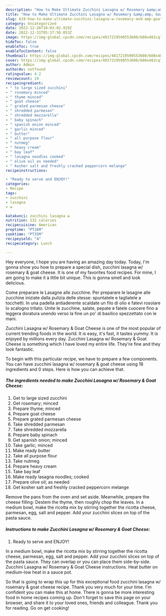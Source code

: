 ```yaml
---
description: "How to Make Ultimate Zucchini Lasagna w/ Rosemary &amp;amp; Goat Cheese"
title: "How to Make Ultimate Zucchini Lasagna w/ Rosemary &amp;amp; Goat Cheese"
slug: 619-how-to-make-ultimate-zucchini-lasagna-w-rosemary-and-amp-goat-cheese
category: Uncategorized
date: 2022-12-26T10:03:02.929Z
date: 2022-12-31T05:37:50.053Z
image: https://img-global.cpcdn.com/recipes/4817219590553600/680x482cq70/zucchini-lasagna-w-rosemary-goat-cheese-recipe-main-photo.jpg
hideToc: false
enableToc: true
enableTocContent: false
thumbnail: https://img-global.cpcdn.com/recipes/4817219590553600/680x482cq70/zucchini-lasagna-w-rosemary-goat-cheese-recipe-main-photo.jpg
cover: https://img-global.cpcdn.com/recipes/4817219590553600/680x482cq70/zucchini-lasagna-w-rosemary-goat-cheese-recipe-main-photo.jpg
author: Admin
authorAv: notfound
ratingvalue: 4.2
reviewcount: 19
recipeingredient:
- " to large sized zucchini"
- " rosemary minced"
- " thyme minced"
- " goat cheese"
- " grated parmesan cheese"
- " shredded parmesan"
- " shredded mozzarella"
- " baby spinach"
- " spanish onion minced"
- " garlic minced"
- " butter"
- " all purpose flour"
- " nutmeg"
- " heavy cream"
- " bay leaf"
- " lasagna noodles cooked"
- " olive oil as needed"
- " kosher salt and freshly cracked peppercorn melange"
recipeinstructions:

- "Ready to serve and ENJOY!"
categories:
- Recipe
tags:
- zucchini
- lasagna
- w

katakunci: zucchini lasagna w 
nutrition: 132 calories
recipecuisine: American
preptime: "PT16M"
cooktime: "PT35M"
recipeyield: "4"
recipecategory: Lunch

---
```



Hey everyone, I hope you are having an amazing day today. Today, I'm gonna show you how to prepare a special dish, zucchini lasagna w/ rosemary &amp; goat cheese. It is one of my favorites food recipes. For mine, I am going to make it a little bit unique. This is gonna smell and look delicious.

Come preparare le Lasagne alle zucchine. Per preparare le lasagne alle zucchine iniziate dalla pulizia delle stesse: spuntatele e tagliatele a tocchetti. In una padella antiaderente scaldate un filo di olio e fatevi rosolare lo scalogno tritato. Unite le zucchine, salate, pepate e fatele cuocere fino a leggera doratura unendo verso la fine un po&#39; di basilico spezzettato con le mani.

Zucchini Lasagna w/ Rosemary &amp; Goat Cheese is one of the most popular of current trending foods in the world. It is easy, it's fast, it tastes yummy. It is enjoyed by millions every day. Zucchini Lasagna w/ Rosemary &amp; Goat Cheese is something which I have loved my entire life. They're fine and they look fantastic.


To begin with this particular recipe, we have to prepare a few components. You can have zucchini lasagna w/ rosemary &amp; goat cheese using 18 ingredients and 0 steps. Here is how you can achieve that.

<!--inarticleads1-->

##### The ingredients needed to make Zucchini Lasagna w/ Rosemary &amp; Goat Cheese:

1. Get  to large sized zucchini
1. Get  rosemary; minced
1. Prepare  thyme; minced
1. Prepare  goat cheese
1. Prepare  grated parmesan cheese
1. Take  shredded parmesan
1. Take  shredded mozzarella
1. Prepare  baby spinach
1. Get  spanish onion; minced
1. Take  garlic; minced
1. Make ready  butter
1. Take  all purpose flour
1. Take  nutmeg
1. Prepare  heavy cream
1. Take  bay leaf
1. Make ready  lasagna noodles; cooked
1. Prepare  olive oil; as needed
1. Get  kosher salt and freshly cracked peppercorn melange


Remove the pans from the oven and set aside. Meanwhile, prepare the cheese filling: Destem the thyme, then roughly chop the leaves. In a medium bowl, make the ricotta mix by stirring together the ricotta cheese, parmesan, egg, salt and pepper. Add your zucchini slices on top of the pasta sauce. 

<!--inarticleads2-->

##### Instructions to make Zucchini Lasagna w/ Rosemary &amp; Goat Cheese:


1. Ready to serve and ENJOY!

In a medium bowl, make the ricotta mix by stirring together the ricotta cheese, parmesan, egg, salt and pepper. Add your zucchini slices on top of the pasta sauce. They can overlap or you can place them side-by-side. Zucchini Lasagna w/ Rosemary &amp; Goat Cheese instructions. Heat butter on medium-low heat in a sauce pot. 

So that is going to wrap this up for this exceptional food zucchini lasagna w/ rosemary &amp; goat cheese recipe. Thank you very much for your time. I'm confident you can make this at home. There is gonna be more interesting food in home recipes coming up. Don't forget to save this page on your browser, and share it to your loved ones, friends and colleague. Thank you for reading. Go on get cooking!
